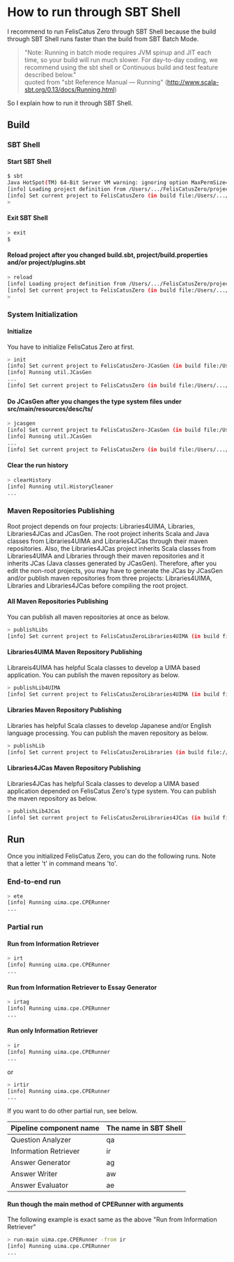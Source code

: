 # How to run through SBT Shell
I recommend to run FelisCatus Zero through SBT Shell because the build through SBT Shell runs faster than the build from SBT Batch Mode.
> "Note: Running in batch mode requires JVM spinup and JIT each time, so your build will run much slower. For day-to-day coding, we recommend using the sbt shell or Continuous build and test feature described below."  
> quoted from "sbt Reference Manual — Running" (http://www.scala-sbt.org/0.13/docs/Running.html)

So I explain how to run it through SBT Shell.
## Build
### SBT Shell
#### Start SBT Shell
```bash
$ sbt
Java HotSpot(TM) 64-Bit Server VM warning: ignoring option MaxPermSize=384m; support was removed in 8.0
[info] Loading project definition from /Users/.../FelisCatusZero/project
[info] Set current project to FelisCatusZero (in build file:/Users/.../FelisCatusZero/)
> 
```
#### Exit SBT Shell
```bash
> exit
$ 
```
#### Reload project after you changed build.sbt, project/build.properties and/or project/plugins.sbt
```bash
> reload
[info] Loading project definition from /Users/.../FelisCatusZero/project
[info] Set current project to FelisCatusZero (in build file:/Users/.../FelisCatusZero/)
> 
```
### System Initialization
#### Initialize
You have to initialize FelisCatus Zero at first.
```bash
> init
[info] Set current project to FelisCatusZero-JCasGen (in build file:/Users/.../FelisCatusZero/)
[info] Running util.JCasGen 
...
[info] Set current project to FelisCatusZero (in build file:/Users/.../FelisCatusZero/)
```
#### Do JCasGen after you changes the type system files under src/main/resources/desc/ts/
```bash
> jcasgen
[info] Set current project to FelisCatusZero-JCasGen (in build file:/Users/.../FelisCatusZero/)
[info] Running util.JCasGen 
...
[info] Set current project to FelisCatusZero (in build file:/Users/.../FelisCatusZero/)
```
#### Clear the run history
```bash
> clearHistory
[info] Running util.HistoryCleaner 
...
```
### Maven Repositories Publishing
Root project depends on four projects: Libraries4UIMA, Libraries, Libraries4JCas and JCasGen.
The root project inherits Scala and Java classes from Libraries4UIMA and Libraries4JCas through their maven repositories.
Also, the Libraries4JCas project inherits Scala classes from Libraries4UIMA and Libraries through their maven repositories and it inherits JCas (Java classes generated by JCasGen).
Therefore, after you edit the non-root projects, you may have to generate the JCas by JCasGen and/or publish maven repositories from three projects: Libraries4UIMA, Libraries and Libraries4JCas before compiling the root project.
#### All Maven Repositories Publishing
You can publish all maven repositories at once as below.
```bash
> publishLibs
[info] Set current project to FelisCatusZeroLibraries4UIMA (in build file:// ...
```
#### Libraries4UIMA Maven Repository Publishing
Librareis4UIMA has helpful Scala classes to develop a UIMA based application.
You can publish the maven repository as below.
```bash
> publishLib4UIMA
[info] Set current project to FelisCatusZeroLibraries4UIMA (in build file:// ...
```

#### Libraries Maven Repository Publishing
Libraries has helpful Scala classes to develop Japanese and/or English language processing.
You can publish the maven repository as below.
```bash
> publishLib
[info] Set current project to FelisCatusZeroLibraries (in build file:// ...
```

#### Libraries4JCas Maven Repository Publishing
Libraries4JCas has helpful Scala classes to develop a UIMA based application depended on FelisCatus Zero's type system.
You can publish the maven repository as below.
```bash
> publishLib4JCas
[info] Set current project to FelisCatusZeroLibraries4JCas (in build file:// ...
```

## Run
Once you initialized FelisCatus Zero, you can do the following runs. Note that a letter 't' in command means 'to'.
### End-to-end run
```bash
> ete
[info] Running uima.cpe.CPERunner 
...
```
### Partial run
#### Run from Information Retriever
```bash
> irt
[info] Running uima.cpe.CPERunner 
...
```
#### Run from Information Retriever to Essay Generator
```bash
> irtag
[info] Running uima.cpe.CPERunner 
...
```
#### Run only Information Retriever
```bash
> ir
[info] Running uima.cpe.CPERunner 
...
```
or
```bash
> irtir
[info] Running uima.cpe.CPERunner 
...
```

If you want to do other partial run, see below.

Pipeline component name|The name in SBT Shell
---|---
Question Analyzer|qa
Information Retriever|ir
Answer Generator|ag
Answer Writer|aw
Answer Evaluator|ae

#### Run though the main method of CPERunner with arguments
The following example is exact same as the above "Run from Information Retriever"
```bash
> run-main uima.cpe.CPERunner -from ir
[info] Running uima.cpe.CPERunner 
...
```
